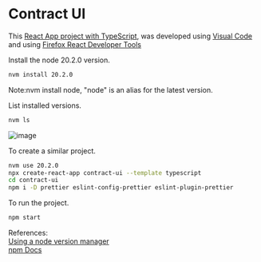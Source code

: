 # Contract UI

This [React App project with TypeScript](https://create-react-app.dev/docs/adding-typescript/), was developed using [Visual Code](https://code.visualstudio.com/download) and using [Firefox React Developer Tools](https://addons.mozilla.org/en-GB/firefox/addon/react-devtools/)

Install the node 20.2.0 version.
```bash
nvm install 20.2.0
```
Note:nvm install node, "node" is an alias for the latest version.

List installed versions.
```bash
nvm ls
```

![image](https://github.com/gcp-development/smart-contract-dapp/assets/76512851/8c308535-aa61-416e-8d5c-f1f372f92e33)

To create a similar project.
```bash
nvm use 20.2.0
npx create-react-app contract-ui --template typescript
cd contract-ui
npm i -D prettier eslint-config-prettier eslint-plugin-prettier
```

To run the project.
```bash
npm start
```



References:<br>
[Using a node version manager](https://npm.github.io/installation-setup-docs/installing/using-a-node-version-manager.html)<br>
[npm Docs](https://docs.npmjs.com/)<br>
